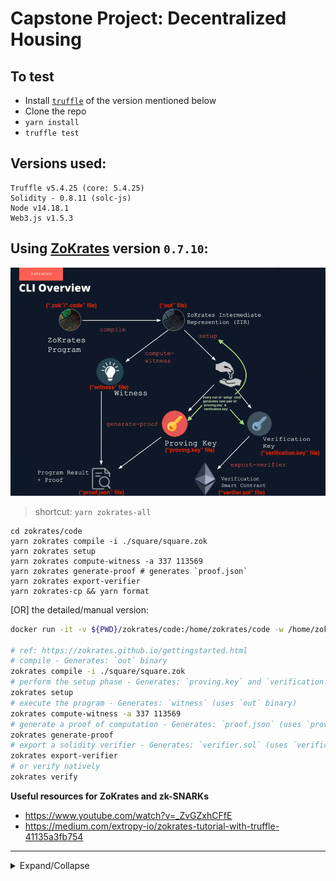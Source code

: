 # Capstone Project: Decentralized Housing

## To test

- Install [`truffle`](https://trufflesuite.com/docs/truffle/getting-started/installation) of the version mentioned below
- Clone the repo
- `yarn install`
- `truffle test`

## Versions used:

```
Truffle v5.4.25 (core: 5.4.25)
Solidity - 0.8.11 (solc-js)
Node v14.18.1
Web3.js v1.5.3
```

## Using [ZoKrates](https://zokrates.github.io/gettingstarted.html) version `0.7.10`:

![ZoKrates CLI](./zokrates.png)

> shortcut: `yarn zokrates-all`

```
cd zokrates/code
yarn zokrates compile -i ./square/square.zok
yarn zokrates setup
yarn zokrates compute-witness -a 337 113569
yarn zokrates generate-proof # generates `proof.json`
yarn zokrates export-verifier
yarn zokrates-cp && yarn format
```

[OR] the detailed/manual version:

```sh
docker run -it -v ${PWD}/zokrates/code:/home/zokrates/code -w /home/zokrates/code zokrates/zokrates:0.7.10 /bin/bash

# ref: https://zokrates.github.io/gettingstarted.html
# compile - Generates: `out` binary
zokrates compile -i ./square/square.zok
# perform the setup phase - Generates: `proving.key` and `verification.key` (uses `out` binary)
zokrates setup
# execute the program - Generates: `witness` (uses `out` binary)
zokrates compute-witness -a 337 113569
# generate a proof of computation - Generates: `proof.json` (uses `proving.key` and `witness`)
zokrates generate-proof
# export a solidity verifier - Generates: `verifier.sol` (uses `verification.key`)
zokrates export-verifier
# or verify natively
zokrates verify
```

**Useful resources for ZoKrates and zk-SNARKs**

- https://www.youtube.com/watch?v=_ZvGZxhCFfE
- https://medium.com/extropy-io/zokrates-tutorial-with-truffle-41135a3fb754

---

<details>
<summary>Expand/Collapse</summary>

Source: https://github.com/udacity/Blockchain-Capstone

# Udacity Blockchain Capstone

The capstone will build upon the knowledge you have gained in the course in order to build a decentralized housing product.

## Project Steps

1. Clone the project repository
2. Explore the code base.
3. Fill out ERC721 Mintable Contract in ERC721Mintable.sol
4. Write test cases TestERC721Mintable.js
5. Compile and pass test cases in TestERC721Mintable.js
6. Implement Zokrates
   - Using Docker to install and instantiate a Zokrates zkSnarks development environment
   - Completes the Zokrates proof in square.code by adding the variable names in square.code
   - Compile program
   - Trusted setup
   - Compute witness
   - Generate Proof
   - Export Verifier.sol
   - Note: This project uses solidity version 0.5.2 so you will be required to update the code in Verifier.sol accordingly based on the compiler errors you receive
7. Write a test script to verify the solidity contract generated by Zokrates executed successfully - TestSquareVerifier.js
8. Write test contract for ZK and ERC721 integration - SolnSquareVerifier.sol
9. Compile and pass with TestSolnSquareVerifier.js
10. Deploy latest contracts generated by Zokrates (a.k.a verifier.sol)
11. Deploy SolnSquareVerifier contract to Rinkeby network
12. Mint 10 tokens
13. Generate OpenSea marketplace
14. Test and Verify OpenSea with your SolnSquareVerifier tokens
    - List 5 of your tokens on the marketplace
    - Purchase those 5 tokens using a different address
15. Complete required documentation and submit!

## Project Resources

- [Remix - Solidity IDE](https://remix.ethereum.org/)
- [Visual Studio Code](https://code.visualstudio.com/)
- [Truffle Framework](https://truffleframework.com/)
- [Ganache - One Click Blockchain](https://truffleframework.com/ganache)
- [Open Zeppelin ](https://openzeppelin.org/)
- [Interactive zero knowledge 3-colorability demonstration](http://web.mit.edu/~ezyang/Public/graph/svg.html)
- [Docker](https://docs.docker.com/install/)
- [ZoKrates](https://github.com/Zokrates/ZoKrates)
</details>
